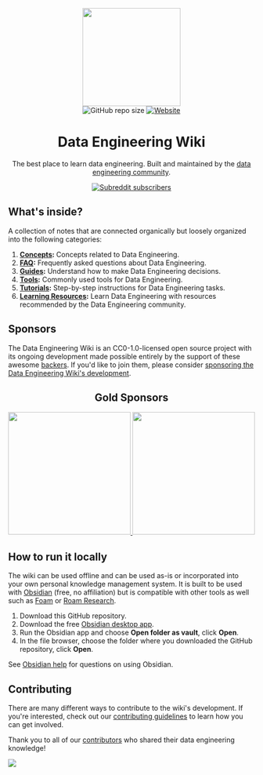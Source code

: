 <div align="center">
  <a href="https://github.com/data-engineering-community/data-engineering-wiki">
    <img width="200" height="200" src="Assets/logo.svg">
  </a>
  <br>
  <img alt="GitHub repo size" src="https://img.shields.io/github/repo-size/data-engineering-community/data-engineering-wiki">
  <a href="https://dataengineering.wiki">
  <img alt="Website" src="https://img.shields.io/website?url=https%3A%2F%2Fdataengineering.wiki">
  </a>

# Data Engineering Wiki

The best place to learn data engineering. Built and maintained by the [data engineering community](https://dataengineering.wiki/Community/Community).

[![Subreddit subscribers](https://img.shields.io/reddit/subreddit-subscribers/dataengineering?style=social)](https://www.reddit.com/r/dataengineering/)
</div>

## What's inside?

A collection of notes that are connected organically but loosely organized into the following categories:

1. **[Concepts](https://dataengineering.wiki/Concepts/Concepts):** Concepts related to Data Engineering.
2. **[FAQ](https://dataengineering.wiki/FAQ/FAQ):** Frequently asked questions about Data Engineering.
3. **[Guides](https://dataengineering.wiki/Guides/Guides):** Understand how to make Data Engineering decisions.
4. **[Tools](https://dataengineering.wiki/Tools/Tools):** Commonly used tools for Data Engineering.
5. **[Tutorials](https://dataengineering.wiki/Tutorials/Tutorials):** Step-by-step instructions for Data Engineering tasks.
6. **[Learning Resources](https://dataengineering.wiki/Learning+Resources):** Learn Data Engineering with resources recommended by the Data Engineering community.

## Sponsors

The Data Engineering Wiki is an CC0-1.0-licensed open source project with its ongoing development made possible entirely by the support of these awesome [backers](https://github.com/data-engineering-community/data-engineering-wiki/blob/main/BACKERS.md). If you'd like to join them, please consider [sponsoring the Data Engineering Wiki's development](https://github.com/sponsors/data-engineering-community).

<div align="center">

## Gold Sponsors

<a href="https://dataengjobs.com/">
    <img src="https://avatars.githubusercontent.com/u/109050594?v=4" width=250>
</a>
<a href="https://greatexpectations.io/cloud/?utm_source=reddit&utm_medium=sponsored&utm_campaign=r-dataengineering&utm_content=cloud-signup">
    <img src="https://raw.githubusercontent.com/data-engineering-community/data-engineering-wiki/41d72633bf4c6fea9f1d073f590dfc7d331359b4/Assets/great-expectations-logo.svg" width=250>
</a>

</div>

## How to run it locally

The wiki can be used offline and can be used as-is or incorporated into your own personal knowledge management system. It is built to be used with [Obsidian](https://obsidian.md/) (free, no affiliation) but is compatible with other tools as well such as [Foam](https://github.com/foambubble/foam) or [Roam Research](https://roamresearch.com/).

1. Download this GitHub repository.
2. Download the free [Obsidian desktop app](https://obsidian.md/).
3. Run the Obsidian app and choose **Open folder as vault**, click **Open**.
4. In the file browser, choose the folder where you downloaded the GitHub repository, click **Open**.

See [Obsidian help](https://help.obsidian.md/) for questions on using Obsidian.

## Contributing

There are many different ways to contribute to the wiki's development. If you're interested, check out our [contributing guidelines](https://github.com/data-engineering-community/data-engineering-wiki/blob/main/CONTRIBUTING.md) to learn how you can get involved.

Thank you to all of our [contributors](https://github.com/data-engineering-community/data-engineering-wiki/graphs/contributors) who shared their data engineering knowledge!

<a href="https://github.com/data-engineering-community/data-engineering-wiki/graphs/contributors">
  <img src="https://contrib.rocks/image?repo=data-engineering-community/data-engineering-wiki" />
</a>
